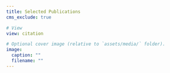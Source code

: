 ```yaml
---
title: Selected Publications
cms_exclude: true

# View
view: citation

# Optional cover image (relative to `assets/media/` folder).
image:
  caption: ""
  filename: ""
---
```

